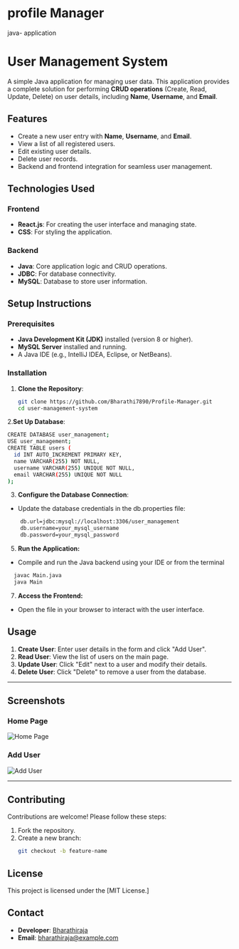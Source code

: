 
# profile Manager
java- application

# User Management System  

A simple Java application for managing user data. This application provides a complete solution for performing **CRUD operations** (Create, Read, Update, Delete) on user details, including **Name**, **Username**, and **Email**.  

## Features  

- Create a new user entry with **Name**, **Username**, and **Email**.  
- View a list of all registered users.  
- Edit existing user details.  
- Delete user records.  
- Backend and frontend integration for seamless user management.  

## Technologies Used  

### Frontend  
- **React.js**: For creating the user interface and managing state.  
- **CSS**: For styling the application.  

### Backend  
- **Java**: Core application logic and CRUD operations.  
- **JDBC**: For database connectivity.  
- **MySQL**: Database to store user information.  

## Setup Instructions  

### Prerequisites  
- **Java Development Kit (JDK)** installed (version 8 or higher).  
- **MySQL Server** installed and running.  
- A Java IDE (e.g., IntelliJ IDEA, Eclipse, or NetBeans).  

### Installation  
1. **Clone the Repository**:  
   ```bash  
   git clone https://github.com/Bharathi7890/Profile-Manager.git  
   cd user-management-system  
2.**Set Up Database**:
  ```bash
  CREATE DATABASE user_management;  
USE user_management;  
CREATE TABLE users (  
    id INT AUTO_INCREMENT PRIMARY KEY,  
    name VARCHAR(255) NOT NULL,  
    username VARCHAR(255) UNIQUE NOT NULL,  
    email VARCHAR(255) UNIQUE NOT NULL  
);
```
3. **Configure the Database Connection**:
 - Update the database credentials in the db.properties file:
```bash
    db.url=jdbc:mysql://localhost:3306/user_management  
    db.username=your_mysql_username  
    db.password=your_mysql_password
```
5. **Run the Application:**
 - Compile and run the Java backend using your IDE or from the terminal
```bash
  javac Main.java  
  java Main
```
7. **Access the Frontend:**
 - Open the file in your browser to interact with the user interface.

## Usage  

1. **Create User**: Enter user details in the form and click "Add User".  
2. **Read User**: View the list of users on the main page.  
3. **Update User**: Click "Edit" next to a user and modify their details.  
4. **Delete User**: Click "Delete" to remove a user from the database.  

---

## Screenshots  

### Home Page  
![Home Page](link_to_homepage_screenshot)  

### Add User  
![Add User](link_to_add_user_screenshot)  

---

## Contributing  

Contributions are welcome! Please follow these steps:  

1. Fork the repository.  
2. Create a new branch:  
   ```bash
   git checkout -b feature-name  

## License
This project is licensed under the [MIT License.]

## Contact  

- **Developer**: [Bharathiraja](https://github.com/Bharathi7890)  
- **Email**: bharathiraja@example.com  


  
